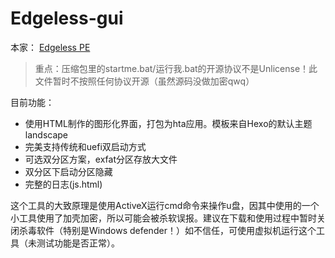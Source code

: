 # Edgeless-gui

本家： [Edgeless PE](https://home.edgeless.top/)

> 重点：压缩包里的startme.bat/运行我.bat的开源协议不是Unlicense！此文件暂时不按照任何协议开源（虽然源码没做加密qwq）  

目前功能：
- 使用HTML制作的图形化界面，打包为hta应用。模板来自Hexo的默认主题landscape
- 完美支持传统和uefi双启动方式
- 可选双分区方案，exfat分区存放大文件
- 双分区下启动分区隐藏
- 完整的日志(js.html)

这个工具的大致原理是使用ActiveX运行cmd命令来操作u盘，因其中使用的一个小工具使用了加壳加密，所以可能会被杀软误报。建议在下载和使用过程中暂时关闭杀毒软件（特别是Windows defender！）如不信任，可使用虚拟机运行这个工具（未测试功能是否正常）。
